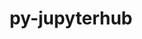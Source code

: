 ---
title: "py-jupyterhub"
layout: cache
categories: [package, develop-2024-02-11]
meta: {"versions": ["0.9.4", "1.4.1"], "compilers": ["gcc@=11.4.0", "gcc@=9.4.0", "oneapi@=2024.0.0"], "oss": ["ubuntu20.04", "ubuntu22.04"], "platforms": ["linux"], "targets": ["neoverse_v1", "neoverse_v2", "ppc64le", "x86_64_v3"], "stacks": ["e4s", "e4s-neoverse-v2", "e4s-neoverse_v1", "e4s-oneapi", "e4s-power", "root"], "num_specs": 5, "num_specs_by_stack": {"e4s-neoverse_v1": 1, "root": 5, "e4s-power": 1, "e4s": 1, "e4s-neoverse-v2": 1, "e4s-oneapi": 1}}
spec_details: [{"hash": "6xiggkbyrjck4t4rasvbysw6rxmjsnav", "compiler": "gcc@=11.4.0", "versions": ["1.4.1"], "os": "ubuntu20.04", "platform": "linux", "target": "neoverse_v1", "variants": ["build_system=python_pip"], "stacks": ["e4s-neoverse_v1", "root"], "size": "-", "tarball": "https://binaries.spack.io/releases/develop-2024-02-11/build_cache/linux-ubuntu20.04-neoverse_v1/gcc-11.4.0/py-jupyterhub-1.4.1/linux-ubuntu20.04-neoverse_v1-gcc-11.4.0-py-jupyterhub-1.4.1-6xiggkbyrjck4t4rasvbysw6rxmjsnav.spack"}, {"hash": "koikey55hfetroweg2aite5lcpzap2f5", "compiler": "gcc@=9.4.0", "versions": ["1.4.1"], "os": "ubuntu20.04", "platform": "linux", "target": "ppc64le", "variants": ["build_system=python_pip"], "stacks": ["root", "e4s-power"], "size": "-", "tarball": "https://binaries.spack.io/releases/develop-2024-02-11/build_cache/linux-ubuntu20.04-ppc64le/gcc-9.4.0/py-jupyterhub-1.4.1/linux-ubuntu20.04-ppc64le-gcc-9.4.0-py-jupyterhub-1.4.1-koikey55hfetroweg2aite5lcpzap2f5.spack"}, {"hash": "3eelki4xncx64ov4gwwgfn2qaseihtev", "compiler": "gcc@=11.4.0", "versions": ["1.4.1"], "os": "ubuntu20.04", "platform": "linux", "target": "x86_64_v3", "variants": ["build_system=python_pip"], "stacks": ["e4s", "root"], "size": "-", "tarball": "https://binaries.spack.io/releases/develop-2024-02-11/build_cache/linux-ubuntu20.04-x86_64_v3/gcc-11.4.0/py-jupyterhub-1.4.1/linux-ubuntu20.04-x86_64_v3-gcc-11.4.0-py-jupyterhub-1.4.1-3eelki4xncx64ov4gwwgfn2qaseihtev.spack"}, {"hash": "ku3l444vc5qwje2sax6lmln33wpa4i5r", "compiler": "gcc@=11.4.0", "versions": ["1.4.1"], "os": "ubuntu22.04", "platform": "linux", "target": "neoverse_v2", "variants": ["build_system=python_pip"], "stacks": ["root", "e4s-neoverse-v2"], "size": "-", "tarball": "https://binaries.spack.io/releases/develop-2024-02-11/build_cache/linux-ubuntu22.04-neoverse_v2/gcc-11.4.0/py-jupyterhub-1.4.1/linux-ubuntu22.04-neoverse_v2-gcc-11.4.0-py-jupyterhub-1.4.1-ku3l444vc5qwje2sax6lmln33wpa4i5r.spack"}, {"hash": "bwbwa4byeo7cx4spuliqburtnwj6x6c7", "compiler": "oneapi@=2024.0.0", "versions": ["0.9.4"], "os": "ubuntu22.04", "platform": "linux", "target": "x86_64_v3", "variants": ["build_system=python_pip"], "stacks": ["root", "e4s-oneapi"], "size": "-", "tarball": "https://binaries.spack.io/releases/develop-2024-02-11/build_cache/linux-ubuntu22.04-x86_64_v3/oneapi-2024.0.0/py-jupyterhub-0.9.4/linux-ubuntu22.04-x86_64_v3-oneapi-2024.0.0-py-jupyterhub-0.9.4-bwbwa4byeo7cx4spuliqburtnwj6x6c7.spack"}]
---